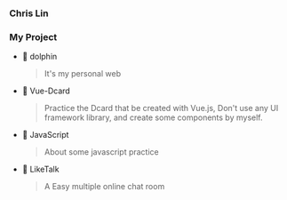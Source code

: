 ### Chris Lin

### My Project

- 🐬 dolphin
  > It's my personal web

- 👤 Vue-Dcard
  > Practice the Dcard that be created with Vue.js,
  > Don't use any UI framework library,
  > and create some components by myself.
  
- 🌟 JavaScript
  > About some javascript practice
  
- 📧 LikeTalk
  > A Easy multiple online chat room
